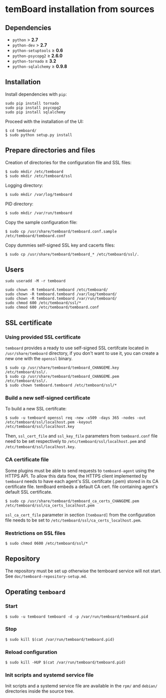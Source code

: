 # temBoard installation from sources

## Dependencies

  - `python` &gt; **2.7**
  - `python-dev` &gt; **2.7**
  - `python-setuptools` &ge; **0.6**
  - `python-psycopg2` &ge; **2.6.0**
  - `python-tornado` &ge; **3.2**
  - `python-sqlalchemy` &ge; **0.9.8**

## Installation

Install dependencies with `pip`:
```
sudo pip install tornado
sudo pip install psycopg2
sudo pip install sqlalchemy
```

Proceed with the installation of the UI:

```
$ cd temboard/
$ sudo python setup.py install
```

## Prepare directories and files

Creation of directories for the configuration file and SSL files:
```
$ sudo mkdir /etc/temboard
$ sudo mkdir /etc/temboard/ssl
```

Logging directory:
```
$ sudo mkdir /var/log/temboard
```

PID directory:
```
$ sudo mkdir /var/run/temboard
```

Copy the sample configuration file:
```
$ sudo cp /usr/share/temboard/temboard.conf.sample /etc/temboard/temboard.conf
```

Copy dummies self-signed SSL key and cacerts files:
```
$ sudo cp /usr/share/temboard/temboard_* /etc/temboard/ssl/.
```

## Users

```
sudo useradd -M -r temboard
```

```
sudo chown -R temboard.temboard /etc/temboard/
sudo chown -R temboard.temboard /var/log/temboard/
sudo chown -R temboard.temboard /var/run/temboard/
sudo chmod 600 /etc/temboard/ssl/*
sudo chmod 600 /etc/temboard/temboard.conf
```

## SSL certificate

### Using provided SSL certificate
`temboard` provides a ready to use self-signed SSL certifcate located in `/usr/share/temboard` directory, if you don't want to use it, you can create a new one with the `openssl` binary.
```
$ sudo cp /usr/share/temboard/temboard_CHANGEME.key /etc/temboard/ssl/.
$ sudo cp /usr/share/temboard/temboard_CHANGEME.pem /etc/temboard/ssl/.
$ sudo chown temboard.temboard /etc/temboard/ssl/*
```

### Build a new self-signed certificate

To build a new SSL certifcate:
```
$ sudo -u temboard openssl req -new -x509 -days 365 -nodes -out /etc/temboard/ssl/localhost.pem -keyout /etc/temboard/ssl/localhost.key
```

Then, `ssl_cert_file` and `ssl_key_file` parameters from `temboard.conf` file need to be set respectively to `/etc/temboard/ssl/localhost.pem` and `/etc/temboard/ssl/localhost.key`.

### CA certificate file

Some plugins must be able to send requests to `temboard-agent` using the HTTPS API. To allow this data flow, the HTTPS client implemented by `temboard` needs to have each agent's SSL certifcate (.pem) stored in its CA certificate file. temBoard embeds a default CA cert. file containing agent's default SSL certificate.

```
$ sudo cp /usr/share/temboard/temboard_ca_certs_CHANGEME.pem /etc/temboard/ssl/ca_certs_localhost.pem
```

`ssl_ca_cert_file` parameter in section `[temboard]` from the configuration file needs to be set to `/etc/temboard/ssl/ca_certs_localhost.pem`.

### Restrictions on SSL files
```
$ sudo chmod 0600 /etc/temboard/ssl/*
```

## Repository

The repository must be set up otherwise the temboard service will not start. See `doc/temboard-repository-setup.md`.

## Operating `temboard`

### Start
```
$ sudo -u temboard temboard -d -p /var/run/temboard/temboard.pid
```

### Stop
```
$ sudo kill $(cat /var/run/temboard/temboard.pid)
```

### Reload configuration
```
$ sudo kill -HUP $(cat /var/run/temboard/temboard.pid)
```

### Init scripts and systemd service file

Init scripts and a systemd service file are available in the `rpm/` and `debian/` directories inside the source tree.

